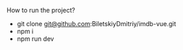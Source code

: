 How to run the project?
- git clone git@github.com:BiletskiyDmitriy/imdb-vue.git
- npm i
- npm run dev
